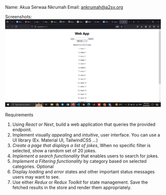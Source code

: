 Name: Akua Serwaa Nkrumah
Email: ankrumah@a2sv.org

Screenshots:
![alt text](image.png)

Requirements

1. Using _React or Next_, build a web application that queries the provided endpoint.
2. Implement visually _appealing_ and _intuitive_, user interface.
   You can use a UI library (Ex. Material UI, TailwindCSS ...)
3. _Create a page that displays a list of jokes_, When no specific filter is selected, show a random set of 20 jokes.
4. _Implement a search functionality_ that enables users to search for jokes.
5. _Implement a Filtering functionality_ by category based on selected categories.
   Optional
6. Display _loading_ and _error_ states and other important status messages users may want to see.
7. Use either _Redux_ or _Redux Toolkit_ for state management. Save the fetched results in the store and render them appropriately.
